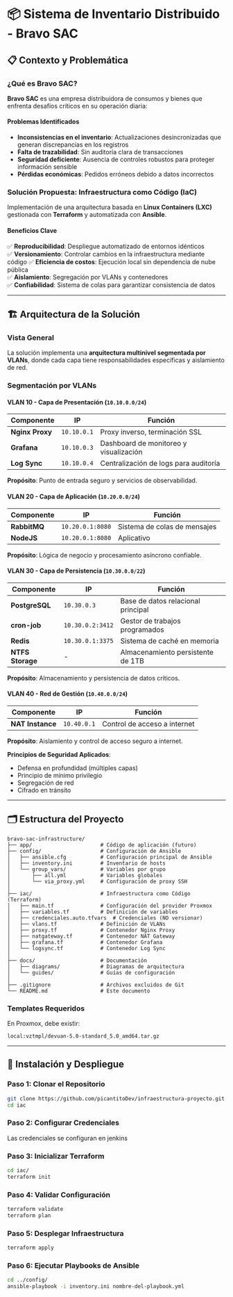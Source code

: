 # 📦 Sistema de Inventario Distribuido - Bravo SAC

## 📋 Contexto y Problemática

### ¿Qué es Bravo SAC?

**Bravo SAC** es una empresa distribuidora de consumos y bienes que enfrenta desafíos críticos en su operación diaria:

#### Problemas Identificados

- **Inconsistencias en el inventario**: Actualizaciones desincronizadas que generan discrepancias en los registros
- **Falta de trazabilidad**: Sin auditoría clara de transacciones
- **Seguridad deficiente**: Ausencia de controles robustos para proteger información sensible
- **Pérdidas económicas**: Pedidos erróneos debido a datos incorrectos

### Solución Propuesta: Infraestructura como Código (IaC)

Implementación de una arquitectura basada en **Linux Containers (LXC)** gestionada con **Terraform** y automatizada con **Ansible**.

#### Beneficios Clave

✅ **Reproducibilidad**: Despliegue automatizado de entornos idénticos  
✅ **Versionamiento**: Controlar cambios en la infraestructura mediante código
✅ **Eficiencia de costos**: Ejecución local sin dependencia de nube pública  
✅ **Aislamiento**: Segregación por VLANs y contenedores  
✅ **Confiabilidad**: Sistema de colas para garantizar consistencia de datos

---

## 🏗️ Arquitectura de la Solución

### Vista General

La solución implementa una **arquitectura multinivel segmentada por VLANs**, donde cada capa tiene responsabilidades específicas y aislamiento de red.

### Segmentación por VLANs

#### **VLAN 10 - Capa de Presentación** (`10.10.0.0/24`)

| Componente | IP | Función |
|------------|------------|---------|
| **Nginx Proxy** | `10.10.0.1` | Proxy inverso, terminación SSL|
| **Grafana** | `10.10.0.3` | Dashboard de monitoreo y visualización |
| **Log Sync** | `10.10.0.4` | Centralización de logs para auditoría |

**Propósito**: Punto de entrada seguro y servicios de observabilidad.

#### **VLAN 20 - Capa de Aplicación** (`10.20.0.0/24`)

| Componente | IP | Función |
|------------|------------|---------|
| **RabbitMQ** | `10.20.0.1:8080` | Sistema de colas de mensajes |
| **NodeJS** | `10.20.0.1:8080` | Aplicativo |

**Propósito**: Lógica de negocio y procesamiento asíncrono confiable.

#### **VLAN 30 - Capa de Persistencia** (`10.30.0.0/22`)

| Componente | IP | Función |
|------------|------------|---------|
| **PostgreSQL** | `10.30.0.3` | Base de datos relacional principal |
| **cron-job** | `10.30.0.2:3412` | Gestor de trabajos programados |
| **Redis** | `10.30.0.1:3375` | Sistema de caché en memoria |
| **NTFS Storage** | - | Almacenamiento persistente de 1TB |

**Propósito**: Almacenamiento y persistencia de datos críticos.

#### **VLAN 40 - Red de Gestión** (`10.40.0.0/24`)

| Componente | IP | Función |
|------------|------------|---------|
| **NAT Instance** | `10.40.0.1` | Control de acceso a internet |

**Propósito**: Aislamiento y control de acceso seguro a internet.


**Principios de Seguridad Aplicados**:
- Defensa en profundidad (múltiples capas)
- Principio de mínimo privilegio
- Segregación de red
- Cifrado en tránsito

---

## 🗂️ Estructura del Proyecto

```
bravo-sac-infrastructure/
├── app/                      # Código de aplicación (futuro)
├── config/                   # Configuración de Ansible
│   ├── ansible.cfg           # Configuración principal de Ansible
│   ├── inventory.ini         # Inventario de hosts
│   └── group_vars/           # Variables por grupo
│       ├── all.yml           # Variables globales
│       └── via_proxy.yml     # Configuración de proxy SSH
│
├── iac/                      # Infraestructura como Código (Terraform)
│   ├── main.tf               # Configuración del provider Proxmox
│   ├── variables.tf          # Definición de variables
│   ├── credenciales.auto.tfvars  # Credenciales (NO versionar)
│   ├── vlans.tf              # Definición de VLANs
│   ├── proxy.tf              # Contenedor Nginx Proxy
│   ├── natgateway.tf         # Contenedor NAT Gateway
│   ├── grafana.tf            # Contenedor Grafana
│   └── logsync.tf            # Contenedor Log Sync
│
├── docs/                     # Documentación
│   ├── diagrams/             # Diagramas de arquitectura
│   └── guides/               # Guías de configuración
│
├── .gitignore                # Archivos excluidos de Git
└── README.md                 # Este documento
```

### Templates Requeridos

En Proxmox, debe existir:
```bash
local:vztmpl/devuan-5.0-standard_5.0_amd64.tar.gz
```

---

## 🚀 Instalación y Despliegue

### Paso 1: Clonar el Repositorio

```bash
git clone https://github.com/picantitoDev/infraestructura-proyecto.git
cd iac
```

### Paso 2: Configurar Credenciales
Las credenciales se configuran en jenkins

### Paso 3: Inicializar Terraform

```bash
cd iac/
terraform init
```

### Paso 4: Validar Configuración

```bash
terraform validate
terraform plan
```

### Paso 5: Desplegar Infraestructura

```bash
terraform apply
```

### Paso 6: Ejecutar Playbooks de Ansible

```bash
cd ../config/
ansible-playbook -i inventory.ini nombre-del-playbook.yml
```
